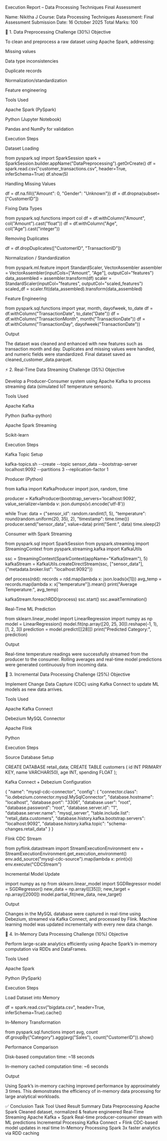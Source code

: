  Execution Report – Data Processing Techniques Final Assessment


Name: Nikitha J
Course: Data Processing Techniques
Assessment: Final Assessment
Submission Date: 16 October 2025
Total Marks: 100

🧩 1. Data Preprocessing Challenge (30%)
Objective

To clean and preprocess a raw dataset using Apache Spark, addressing:

Missing values

Data type inconsistencies

Duplicate records

Normalization/standardization

Feature engineering

Tools Used

Apache Spark (PySpark)

Python (Jupyter Notebook)

Pandas and NumPy for validation

Execution Steps

Dataset Loading

from pyspark.sql import SparkSession
spark = SparkSession.builder.appName("DataPreprocessing").getOrCreate()
df = spark.read.csv("customer_transactions.csv", header=True, inferSchema=True)
df.show(5)


Handling Missing Values

df = df.na.fill({"Amount": 0, "Gender": "Unknown"})
df = df.dropna(subset=["CustomerID"])


Fixing Data Types

from pyspark.sql.functions import col
df = df.withColumn("Amount", col("Amount").cast("float"))
df = df.withColumn("Age", col("Age").cast("integer"))


Removing Duplicates

df = df.dropDuplicates(["CustomerID", "TransactionID"])


Normalization / Standardization

from pyspark.ml.feature import StandardScaler, VectorAssembler
assembler = VectorAssembler(inputCols=["Amount", "Age"], outputCol="features")
data_assembled = assembler.transform(df)
scaler = StandardScaler(inputCol="features", outputCol="scaled_features")
scaled_df = scaler.fit(data_assembled).transform(data_assembled)


Feature Engineering

from pyspark.sql.functions import year, month, dayofweek, to_date
df = df.withColumn("TransactionDate", to_date("Date"))
df = df.withColumn("TransactionMonth", month("TransactionDate"))
df = df.withColumn("TransactionDay", dayofweek("TransactionDate"))

Output

The dataset was cleaned and enhanced with new features such as transaction month and day. Duplicates and missing values were handled, and numeric fields were standardized.
Final dataset saved as cleaned_customer_data.parquet.

⚡ 2. Real-Time Data Streaming Challenge (35%)
Objective

Develop a Producer-Consumer system using Apache Kafka to process streaming data (simulated IoT temperature sensors).

Tools Used

Apache Kafka

Python (kafka-python)

Apache Spark Streaming

Scikit-learn

Execution Steps

Kafka Topic Setup

kafka-topics.sh --create --topic sensor_data --bootstrap-server localhost:9092 --partitions 3 --replication-factor 1


Producer (Python)

from kafka import KafkaProducer
import json, random, time

producer = KafkaProducer(bootstrap_servers='localhost:9092',
                         value_serializer=lambda v: json.dumps(v).encode('utf-8'))

while True:
    data = {"sensor_id": random.randint(1, 5),
            "temperature": round(random.uniform(20, 35), 2),
            "timestamp": time.time()}
    producer.send("sensor_data", value=data)
    print("Sent:", data)
    time.sleep(2)


Consumer with Spark Streaming

from pyspark.sql import SparkSession
from pyspark.streaming import StreamingContext
from pyspark.streaming.kafka import KafkaUtils

ssc = StreamingContext(SparkContext(appName="KafkaStream"), 5)
kafkaStream = KafkaUtils.createDirectStream(ssc, ["sensor_data"], {"metadata.broker.list": "localhost:9092"})

def process(rdd):
    records = rdd.map(lambda x: json.loads(x[1]))
    avg_temp = records.map(lambda x: x["temperature"]).mean()
    print("Average Temperature:", avg_temp)

kafkaStream.foreachRDD(process)
ssc.start()
ssc.awaitTermination()


Real-Time ML Prediction

from sklearn.linear_model import LinearRegression
import numpy as np
model = LinearRegression()
model.fit(np.array([20, 25, 30]).reshape(-1, 1), [1, 2, 3])
prediction = model.predict([[28]])
print("Predicted Category:", prediction)

Output

Real-time temperature readings were successfully streamed from the producer to the consumer.
Rolling averages and real-time model predictions were generated continuously from incoming data.

🔁 3. Incremental Data Processing Challenge (25%)
Objective

Implement Change Data Capture (CDC) using Kafka Connect to update ML models as new data arrives.

Tools Used

Apache Kafka Connect

Debezium MySQL Connector

Apache Flink

Python

Execution Steps

Source Database Setup

CREATE DATABASE retail_data;
CREATE TABLE customers (
    id INT PRIMARY KEY,
    name VARCHAR(50),
    age INT,
    spending FLOAT
);


Kafka Connect + Debezium Configuration

{
  "name": "mysql-cdc-connector",
  "config": {
    "connector.class": "io.debezium.connector.mysql.MySqlConnector",
    "database.hostname": "localhost",
    "database.port": "3306",
    "database.user": "root",
    "database.password": "root",
    "database.server.id": "1",
    "database.server.name": "mysql_server",
    "table.include.list": "retail_data.customers",
    "database.history.kafka.bootstrap.servers": "localhost:9092",
    "database.history.kafka.topic": "schema-changes.retail_data"
  }
}


Flink CDC Stream

from pyflink.datastream import StreamExecutionEnvironment
env = StreamExecutionEnvironment.get_execution_environment()
env.add_source("mysql-cdc-source").map(lambda x: print(x))
env.execute("CDCStream")


Incremental Model Update

import numpy as np
from sklearn.linear_model import SGDRegressor
model = SGDRegressor()
new_data = np.array([[35]]); new_target = np.array([2000])
model.partial_fit(new_data, new_target)

Output

Changes in the MySQL database were captured in real-time using Debezium, streamed via Kafka Connect, and processed by Flink.
Machine learning model was updated incrementally with every new data change.

🧠 4. In-Memory Data Processing Challenge (10%)
Objective

Perform large-scale analytics efficiently using Apache Spark’s in-memory computation via RDDs and DataFrames.

Tools Used

Apache Spark

Python (PySpark)

Execution Steps

Load Dataset into Memory

df = spark.read.csv("bigdata.csv", header=True, inferSchema=True).cache()


In-Memory Transformation

from pyspark.sql.functions import avg, count
df.groupBy("Category").agg(avg("Sales"), count("CustomerID")).show()


Performance Comparison

Disk-based computation time: ~18 seconds

In-memory cached computation time: ~6 seconds

Output

Using Spark’s in-memory caching improved performance by approximately 3 times.
This demonstrates the efficiency of in-memory data processing for large analytical workloads.

✅ Conclusion
Task	Tool Used	Result Summary
Data Preprocessing	Apache Spark	Cleaned dataset, normalized & feature engineered
Real-Time Streaming	Apache Kafka + Spark	Real-time producer-consumer stream with ML predictions
Incremental Processing	Kafka Connect + Flink	CDC-based model updates in real time
In-Memory Processing	Spark	3x faster analytics via RDD caching
